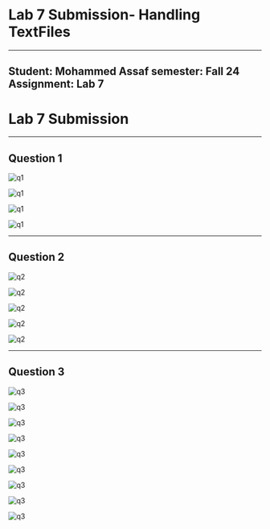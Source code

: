 # Lab 7 Submission- Handling TextFiles

---
Student: Mohammed Assaf
semester: Fall 24
Assignment: Lab 7
---

# Lab 7 Submission

---

## Question 1 
![q1](q1-1.png)

![q1](q1-2.png)

![q1](q1-3.png)

![q1](q1-4.png)

---

## Question 2
![q2](q2-1.png)

![q2](q2-2.png)

![q2](q2-3.png)

![q2](q2-4.png)

![q2](q2-5.png)

---

## Question 3
![q3](q3-1.png)

![q3](q3-2.png)

![q3](q3-3.png)

![q3](q3-4.png)

![q3](q3-5.png)

![q3](q3-6.png)

![q3](q3-7.png)

![q3](q3-8.png)

![q3](q3-9.png)
